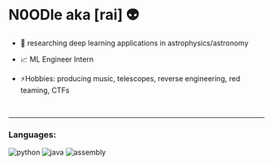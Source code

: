 # N0ODle aka [rai] 👽

- 🔭 researching deep learning applications in astrophysics/astronomy

- 📈 ML Engineer Intern

- ⚡️Hobbies: producing music, telescopes, reverse engineering, red teaming, CTFs


<br />

---

### Languages:


![python](https://user-images.githubusercontent.com/32581705/89698031-0e7ad080-d8ed-11ea-8999-ec372dc699e1.png)
![java](https://user-images.githubusercontent.com/32581705/89698067-2d796280-d8ed-11ea-8273-94ff027669da.png)
![assembly](https://user-images.githubusercontent.com/32581705/89698177-cc05c380-d8ed-11ea-811b-a485a95a7f33.png)









